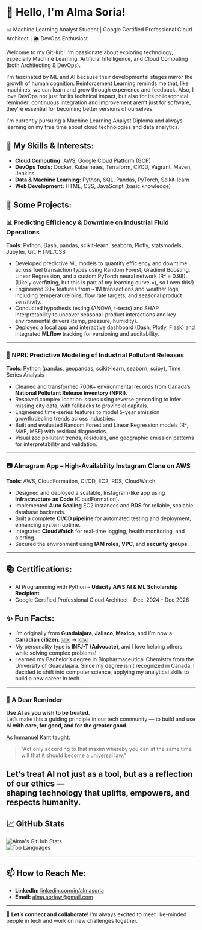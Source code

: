 # 👋 Hello, I'm Alma Soria!

📊 Machine Learning Analyst Student | Google Certified Professional Cloud Architect | 🌦 DevOps Enthusiast

Welcome to my GitHub! I'm passionate about exploring technology, especially Machine Learning, Artificial Intelligence, and Cloud Computing (both Architecting & DevOps).

I'm fascinated by ML and AI because their developmental stages mirror the growth of human cognition. Reinforcement Learning reminds me that, like machines, we can learn and grow through experience and feedback. Also, I love DevOps not just for its technical impact, but also for its philosophical reminder: continuous integration and improvement aren’t just for software,  they’re essential for becoming better versions of ourselves.

I'm currently pursuing a Machine Learning Analyst Diploma and always learning on my free time about cloud technologies and data analytics.

## 🔧 My Skills & Interests:
- **Cloud Computing:** AWS, Google Cloud Platform (GCP)
- **DevOps Tools:** Docker, Kubernetes, Terraform, CI/CD, Vagrant, Maven, Jenkins
- **Data & Machine Learning:** Python, SQL, Pandas, PyTorch, Scikit-learn
- **Web Development:** HTML, CSS, JavaScript (basic knowledge)

## 🌟 Some Projects:

### 📊 Predicting Efficiency & Downtime on Industrial Fluid Operations  
  
**Tools**: Python, Dash, pandas, scikit-learn, seaborn, Plotly, statsmodels, Jupyter, Git, HTML/CSS

- Developed predictive ML models to quantify efficiency and downtime across fuel transaction types using Random Forest, Gradient Boosting, Linear Regression, and a custom PyTorch neural network (R² = 0.98). (Likely overfitting, but this is part of my learning curve =), so I own this!)
- Engineered 30+ features from ~1M transactions and weather logs, including temperature bins, flow rate targets, and seasonal product sensitivity.  
- Conducted hypothesis testing (ANOVA, t-tests) and SHAP interpretability to uncover seasonal-product interactions and key environmental drivers (temp, pressure, humidity).  
- Deployed a local app and interactive dashboard (Dash, Plotly, Flask) and integrated **MLflow** tracking for versioning and auditability.

---

### 🌱 NPRI: Predictive Modeling of Industrial Pollutant Releases  

**Tools**: Python (pandas, geopandas, scikit-learn, seaborn, scipy), Time Series Analysis

- Cleaned and transformed 700K+ environmental records from Canada’s **National Pollutant Release Inventory (NPRI)**.  
- Resolved complex location issues using reverse geocoding to infer missing city data, with fallbacks to provincial capitals.  
- Engineered time-series features to model 5-year emission growth/decline trends across industries.  
- Built and evaluated Random Forest and Linear Regression models (R², MAE, MSE) with residual diagnostics.  
- Visualized pollutant trends, residuals, and geographic emission patterns for interpretability and validation.

---

### 📷 Almagram App – High-Availability Instagram Clone on AWS  

**Tools**: AWS, CloudFormation, CI/CD, EC2, RDS, CloudWatch

- Designed and deployed a scalable, Instagram-like app using **Infrastructure as Code** (CloudFormation).  
- Implemented **Auto Scaling** EC2 instances and **RDS** for reliable, scalable database backends.  
- Built a complete **CI/CD pipeline** for automated testing and deployment, enhancing system uptime.  
- Integrated **CloudWatch** for real-time logging, health monitoring, and alerting.  
- Secured the environment using **IAM roles**, **VPC**, and **security groups**.

---
  
## 📚 Certifications:
- AI Programming with Python – **Udacity AWS AI & ML Scholarship Recipient**  
- Google Certified Professional Cloud Architect - Dec. 2024 - Dec 2026

## ✨ Fun Facts:
- I’m originally from **Guadalajara, Jalisco, Mexico**, and I’m now a **Canadian citizen**. 🇲🇽 → 🇨🇦  
- My personality type is **INFJ-T (Advocate)**, and I love helping others while solving complex problems!  
- I earned my Bachelor’s degree in Biopharmaceutical Chemistry from the University of Guadalajara. Since my degree isn’t recognized in Canada, I decided to shift into computer science, applying my analytical skills to build a new career in tech.

---
### 🤖 A Dear Reminder

**Use AI as you wish to be treated.**  
Let’s make this a guiding principle in our tech community — to build and use AI **with care, for good, and for the greater good.**

As Immanuel Kant taught:  
> “Act only according to that maxim whereby you can at the same time will that it should become a universal law.”

Let’s treat AI not just as a tool, but as a reflection of our ethics —  
shaping technology that uplifts, empowers, and respects humanity.
---

## 📈 GitHub Stats  

![Alma's GitHub Stats](https://github-readme-stats.vercel.app/api?username=almasoriaw&show_icons=true&theme=radical)  
![Top Languages](https://github-readme-stats.vercel.app/api/top-langs/?username=almasoriaw&layout=compact&theme=radical)

---

## 📫 How to Reach Me:
- **LinkedIn:** [linkedin.com/in/almasoria](https://www.linkedin.com/in/almasoria)  
- **Email:** alma.soriaw@gmail.com

---

🚀 **Let’s connect and collaborate!** I’m always excited to meet like-minded people in tech and work on new challenges together.
<!--
**almasoriaw/almasoriaw** is a ✨ _special_ ✨ repository because its `README.md` (this file) appears on your GitHub profile.

Here are some ideas to get you started:

- 🔭 I’m currently working on ...
- 🌱 I’m currently learning ...
- 👯 I’m looking to collaborate on ...
- 🤔 I’m looking for help with ...
- 💬 Ask me about ...
- 📫 How to reach me: ...
- 😄 Pronouns: ...
- ⚡ Fun fact: ...
-->
